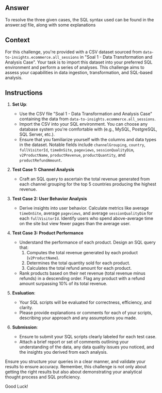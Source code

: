 ## Answer
To resolve the three given cases, the SQL syntax used can be found in the answer.sql file, along with some explanations

## Context
For this challenge, you're provided with a CSV dataset sourced from `data-to-insights.ecommerce.all_sessions` in "Soal 1 - Data Transformation and Analysis Case". Your task is to import this dataset into your preferred SQL environment and perform a series of analyses. This challenge aims to assess your capabilities in data ingestion, transformation, and SQL-based analysis.

## Instructions

1. **Set Up**:
    - Use the CSV file "Soal 1 - Data Transformation and Analysis Case" containing the data from `data-to-insights.ecommerce.all_sessions`.
    - Import the CSV into your SQL environment. You can choose any database system you're comfortable with (e.g., MySQL, PostgreSQL, SQL Server, etc.).
    - Ensure that you familiarize yourself with the columns and data types in the dataset. Notable fields include `channelGrouping`, `country`, `fullVisitorId`, `timeOnSite`, `pageviews`, `sessionQualityDim`, `v2ProductName`, `productRevenue`, `productQuantity`, and `productRefundAmount`.

2. **Test Case 1: Channel Analysis**
    - Craft an SQL query to ascertain the total revenue generated from each channel grouping for the top 5 countries producing the highest revenue.

3. **Test Case 2: User Behavior Analysis**
    - Derive insights into user behavior. Calculate metrics like average `timeOnSite`, average `pageviews`, and average `sessionQualityDim` for each `fullVisitorId`. Identify users who spend above-average time on the site but view fewer pages than the average user.

4. **Test Case 3: Product Performance**
    - Understand the performance of each product. Design an SQL query that:
        1. Computes the total revenue generated by each product (`v2ProductName`).
        2. Determines the total quantity sold for each product.
        3. Calculates the total refund amount for each product.
    - Rank products based on their net revenue (total revenue minus refunds) in a descending order. Flag any product with a refund amount surpassing 10% of its total revenue.

5. **Evaluation**:
    - Your SQL scripts will be evaluated for correctness, efficiency, and clarity.
    - Please provide explanations or comments for each of your scripts, describing your approach and any assumptions you made.

6. **Submission**:
    - Ensure to submit your SQL scripts clearly labeled for each test case.
    - Attach a brief report or set of comments outlining your understanding of the data, any data quality issues you noticed, and the insights you derived from each analysis.

Ensure you structure your queries in a clear manner, and validate your results to ensure accuracy. Remember, this challenge is not only about getting the right results but also about demonstrating your analytical thought process and SQL proficiency.

Good Luck!
